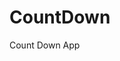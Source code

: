 # CountDown
 Count Down App
      
               
                                                                               
                                                                                          
                                                                                              
                                                                                     
                                                                    
                                            
                         
                   
    
 
   
